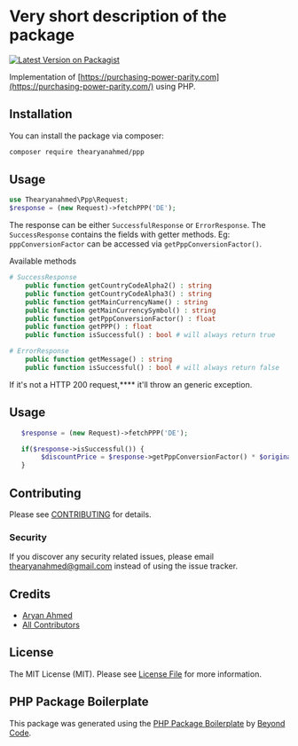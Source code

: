 # Very short description of the package

[![Latest Version on Packagist](https://img.shields.io/packagist/v/thearyanahmed/ppp.svg?style=flat-square)](https://packagist.org/packages/thearyanahmed/ppp)

Implementation of [https://purchasing-power-parity.com](https://purchasing-power-parity.com/) using PHP.

## Installation

You can install the package via composer:

```bash
composer require thearyanahmed/ppp
```

## Usage

```php
use Thearyanahmed\Ppp\Request;
$response = (new Request)->fetchPPP('DE');
```
The response can be either `SuccessfulResponse` or `ErrorResponse`. The `SuccessResponse` contains the fields with getter methods. Eg: `pppConversionFactor` can be accessed via `getPppConversionFactor()`. 

Available methods
```php
# SuccessResponse
    public function getCountryCodeAlpha2() : string
    public function getCountryCodeAlpha3() : string
    public function getMainCurrencyName() : string
    public function getMainCurrencySymbol() : string
    public function getPppConversionFactor() : float
    public function getPPP() : float
    public function isSuccessful() : bool # will always return true

# ErrorResponse
    public function getMessage() : string
    public function isSuccessful() : bool # will always return false
```

If it's not a HTTP 200 request,**** it'll throw an generic exception.

## Usage
```php
   $response = (new Request)->fetchPPP('DE');

   if($response->isSuccessful()) {
        $discountPrice = $response->getPppConversionFactor() * $originalPrice;
   }

```

## Contributing

Please see [CONTRIBUTING](CONTRIBUTING.md) for details.

### Security

If you discover any security related issues, please email thearyanahmed@gmail.com instead of using the issue tracker.

## Credits

-   [Aryan Ahmed](https://github.com/thearyanahmed)
-   [All Contributors](../../contributors)

## License

The MIT License (MIT). Please see [License File](LICENSE.md) for more information.

## PHP Package Boilerplate

This package was generated using the [PHP Package Boilerplate](https://laravelpackageboilerplate.com) by [Beyond Code](http://beyondco.de/).
